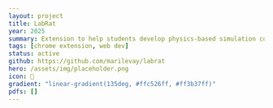 ```yaml
---
layout: project
title: LabRat
year: 2025
summary: Extension to help students develop physics-based simulation code suing drawings integrated with a Snowflake environment. 
tags: [chrome extension, web dev]
status: active
github: https://github.com/marilevay/labrat
hero: /assets/img/placeholder.png
icon: 🐀
gradient: "linear-gradient(135deg, #ffc526ff, #ff3b37ff)"
pdfs: []
---
```

